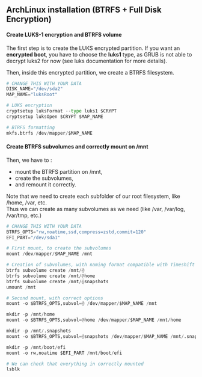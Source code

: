 ## ArchLinux installation (BTRFS + Full Disk Encryption)

#### Create LUKS-1 encryption and BTRFS volume

The first step is to create the LUKS encrypted partition.
If you want an **encrypted boot**, you have to choose the **luks1** type, as GRUB is not able to decrypt luks2 for now (see luks documentation for more details).

Then, inside this encrypted partition, we create a BTRFS filesystem.

```python
# CHANGE THIS WITH YOUR DATA
DISK_NAME="/dev/sda2"
MAP_NAME="luksRoot"

# LUKS encryption
cryptsetup luksFormat --type luks1 $CRYPT
cryptsetup luksOpen $CRYPT $MAP_NAME

# BTRFS formatting
mkfs.btrfs /dev/mapper/$MAP_NAME
```

#### Create BTRFS subvolumes and correctly mount on /mnt

Then, we have to :
- mount the BTRFS partition on /mnt,
- create the subvolumes,
- and remount it correctly.

Note that we need to create each subfolder of our root filesystem, like /home, /var, etc.  
Thus we can create as many subvolumes as we need (like /var, /var/log, /var/tmp, etc.)

```python
# CHANGE THIS WITH YOUR DATA
BTRFS_OPTS="rw,noatime,ssd,compress=zstd,commit=120"
EFI_PART="/dev/sda1"

# First mount, to create the subvolumes
mount /dev/mapper/$MAP_NAME /mnt

# Creation of subvolumes, with naming format compatible with Timeshift backup tool for example
btrfs subvolume create /mnt/@
btrfs subvolume create /mnt/@home
btrfs subvolume create /mnt/@snapshots
umount /mnt

# Second mount, with correct options
mount -o $BTRFS_OPTS,subvol=@ /dev/mapper/$MAP_NAME /mnt

mkdir -p /mnt/home
mount -o $BTRFS_OPTS,subvol=@home /dev/mapper/$MAP_NAME /mnt/home

mkdir -p /mnt/.snapshots
mount -o $BTRFS_OPTS,subvol=@snapshots /dev/mapper/$MAP_NAME /mnt/.snapshots

mkdir -p /mnt/boot/efi
mount -o rw,noatime $EFI_PART /mnt/boot/efi

# We can check that everything in correctly mounted
lsblk
```

